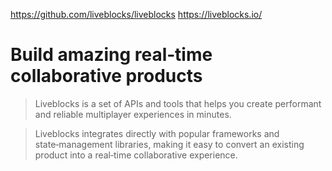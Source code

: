 https://github.com/liveblocks/liveblocks
https://liveblocks.io/

# Build amazing real‑time collaborative products

> Liveblocks is a set of APIs and tools that helps you create performant and reliable multiplayer experiences in minutes.

> Liveblocks integrates directly with popular frameworks and state‑management libraries, making it easy to convert an existing product into a real‑time collaborative experience.